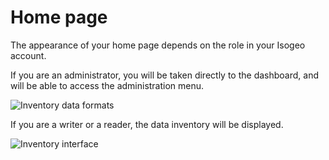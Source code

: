 # Home page

The appearance of your home page depends on the role in your Isogeo account.

If you are an administrator, you will be taken directly to the dashboard, and will be able to access the administration menu.

![Inventory data formats](/en/images/tdb_formats.png "Home page for administrators")

If you are a writer or a reader, the data inventory will be displayed.

![Inventory interface](/en/images/inv_global.png "Home page for writers/readers ")
